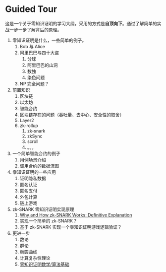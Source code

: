# Guided Tour

这是一个关于零知识证明的学习大纲，采用的方式是**自顶向下**。通过了解简单的实战一步一步了解背后的原理。

1. 零知识证明是什么，一些简单的例子。
   1. Bob 与 Alice
   2. 阿里巴巴与四十大盗
      1. 分球
      2. 阿里巴巴的山洞
      3. 数独
      4. 染色问题
   3. NP 完全问题？
2. 前置知识
   1. 区块链
   2. 以太坊
   3. 智能合约
   4. 区块链存在的问题（吞吐量、去中心、安全性的取舍）
   5. Layer2
   6. zk-rollup
      1. zk-snark
      2. zkSync
      3. scroll
      4. 。。。
3. 一个简单智能合约的例子
   1. 用例场景介绍
   2. 调用合约的数据流图
4. 零知识证明的一些应用
   1. 证明隐私数据
   2. 匿名认证
   3. 匿名支付
   4. 外包计算
   5. 链上游戏
5. zk-SNARK 零知识证明实现原理
   1. [Why and How zk-SNARK Works: Definitive Explanation](https://arxiv.org/pdf/1906.07221)
   2. 实现一个简单的 zk-SNARK？
   3. 基于 zk-SNARK 实现一个零知识证明游戏逻辑验证？
6. 更进一步
   1. 数论
   2. 群论
   3. 椭圆曲线
   4. 计算复杂性理论
   5. [零知识证明数学/算法基础](https://github.com/WTFAcademy/WTF-zk)
